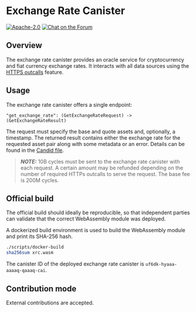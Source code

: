 # Exchange Rate Canister

<div>
  <p>
    <a href="https://github.com/dfinity/exchange-rate-canister/blob/master/LICENSE"><img alt="Apache-2.0" src="https://img.shields.io/github/license/dfinity/exchange-rate-canister"/></a>
    <a href="https://forum.dfinity.org/"><img alt="Chat on the Forum" src="https://img.shields.io/badge/help-post%20on%20forum.dfinity.org-yellow"></a>
  </p>
</div>

## Overview
The exchange rate canister provides an oracle service for cryptocurrency and
fiat currency exchange rates.
It interacts with all data sources using the
[HTTPS outcalls](https://internetcomputer.org/https-outcalls/) feature.


## Usage

The exchange rate canister offers a single endpoint:

```
"get_exchange_rate": (GetExchangeRateRequest) -> (GetExchangeRateResult)
```
The request must specify the base and quote assets and, optionally, a timestamp.
The returned result contains either the exchange rate for the requested asset pair
along with some metadata or an error.
Details can be found in the [Candid file](src/xrc/xrc.did).

> **_NOTE:_** 10B cycles must be sent to the exchange rate canister with each request.
A certain amount may be refunded depending on the number of required HTTPs outcalls
to serve the request. The base fee is 200M cycles.

## Official build
The official build should ideally be reproducible, so that independent parties
can validate that the correct WebAssembly module was deployed.

A dockerized build environment is used to build the WebAssembly module and
print its SHA-256 hash.

```bash
./scripts/docker-build
sha256sum xrc.wasm
```

The canister ID of the deployed exchange rate canister is `uf6dk-hyaaa-aaaaq-qaaaq-cai`.

## Contribution mode
External contributions are accepted.

